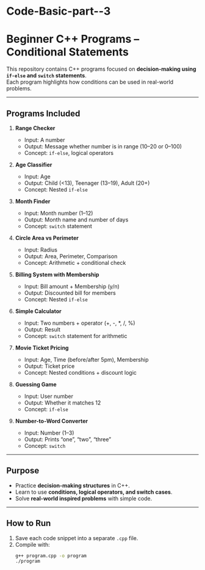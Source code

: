 # Code-Basic-part--3

# Beginner C++ Programs – Conditional Statements

This repository contains C++ programs focused on **decision-making using `if-else` and `switch` statements**.  
Each program highlights how conditions can be used in real-world problems.

---

## Programs Included

1. **Range Checker**
   - Input: A number
   - Output: Message whether number is in range (10–20 or 0–100)
   - Concept: `if-else`, logical operators

2. **Age Classifier**
   - Input: Age
   - Output: Child (<13), Teenager (13–19), Adult (20+)
   - Concept: Nested `if-else`

3. **Month Finder**
   - Input: Month number (1–12)
   - Output: Month name and number of days
   - Concept: `switch` statement

4. **Circle Area vs Perimeter**
   - Input: Radius
   - Output: Area, Perimeter, Comparison
   - Concept: Arithmetic + conditional check

5. **Billing System with Membership**
   - Input: Bill amount + Membership (y/n)
   - Output: Discounted bill for members
   - Concept: Nested `if-else`

6. **Simple Calculator**
   - Input: Two numbers + operator (+, -, *, /, %)
   - Output: Result
   - Concept: `switch` statement for arithmetic

7. **Movie Ticket Pricing**
   - Input: Age, Time (before/after 5pm), Membership
   - Output: Ticket price
   - Concept: Nested conditions + discount logic

8. **Guessing Game**
   - Input: User number
   - Output: Whether it matches 12
   - Concept: `if-else`

9. **Number-to-Word Converter**
   - Input: Number (1–3)
   - Output: Prints “one”, “two”, “three”
   - Concept: `switch`

---

## Purpose

- Practice **decision-making structures** in C++.  
- Learn to use **conditions, logical operators, and switch cases**.  
- Solve **real-world inspired problems** with simple code.

---

## How to Run

1. Save each code snippet into a separate `.cpp` file.  
2. Compile with:  
   ```bash
   g++ program.cpp -o program
   ./program
